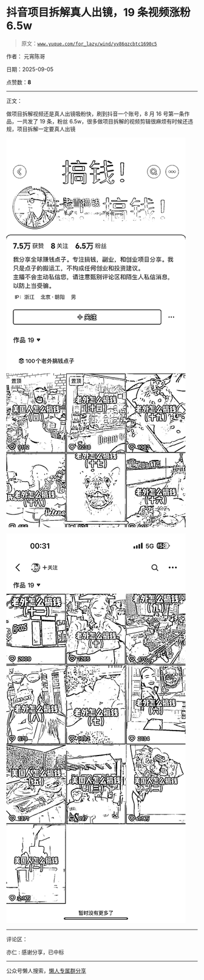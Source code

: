 # 抖音项目拆解真人出镜，19 条视频涨粉 6.5w

> 原文：[`www.yuque.com/for_lazy/wind/yv86qzcbtc1690c5`](https://www.yuque.com/for_lazy/wind/yv86qzcbtc1690c5)

作者： 元宵陈哥

日期：2025-09-05

点赞数：**8**

* * *

正文：

做项目拆解视频还是真人出镜吸粉快，刷到抖音一个账号，8 月 16 号第一条作品，一共发了 19 条，粉丝 6.5w，很多做项目拆解的视频剪辑很麻烦有时候还违规，项目拆解一定要真人出镜

![](img/0ba067b88d8a0dca5a9d4b209444ed68.png "None")

![](img/4caf9c04c9e817ce9447c9f302df7035.png "None")

* * *

评论区：

亦仁 : 感谢分享，已中标

* * *

公众号懒人搜索，[懒人专属群分享](https://lazybook.fun/#/blog/group)